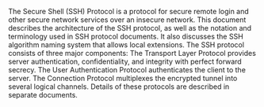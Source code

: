    The Secure Shell (SSH) Protocol is a protocol for secure remote login
   and other secure network services over an insecure network.  This
   document describes the architecture of the SSH protocol, as well as
   the notation and terminology used in SSH protocol documents.  It also
   discusses the SSH algorithm naming system that allows local
   extensions.  The SSH protocol consists of three major components: The
   Transport Layer Protocol provides server authentication,
   confidentiality, and integrity with perfect forward secrecy.  The
   User Authentication Protocol authenticates the client to the server.
   The Connection Protocol multiplexes the encrypted tunnel into several
   logical channels.  Details of these protocols are described in
   separate documents.
